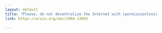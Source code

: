 ```yaml
---
layout: default
title: "Please, do not decentralize the Internet with (permissionless) blockchains!"
link: https://arxiv.org/abs/1904.13093

---
```

